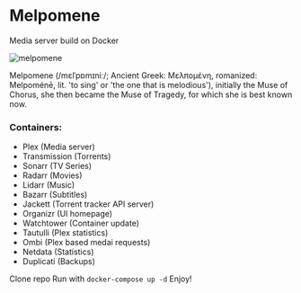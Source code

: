 # Melpomene
Media server build on Docker

![melpomene](https://upload.wikimedia.org/wikipedia/commons/thumb/7/7c/Moreau%2C_Gustave_-_Hésiode_et_la_Muse_-_1891.jpg/440px-Moreau%2C_Gustave_-_Hésiode_et_la_Muse_-_1891.jpg)

Melpomene (/mɛlˈpɒmɪniː/; Ancient Greek: Μελπομένη, romanized: Melpoménē, lit. 'to sing' or 'the one that is melodious'), initially the Muse of Chorus, she then became the Muse of Tragedy, for which she is best known now.

### Containers:

- Plex (Media server)
- Transmission (Torrents)
- Sonarr (TV Series)
- Radarr (Movies)
- Lidarr (Music)
- Bazarr (Subtitles)
- Jackett (Torrent tracker API server)
- Organizr (UI homepage)
- Watchtower (Container update)
- Tautulli (Plex statistics)
- Ombi (Plex based medai requests)
- Netdata (Statistics)
- Duplicati (Backups)

Clone repo
Run with `docker-compose up -d`
Enjoy!
